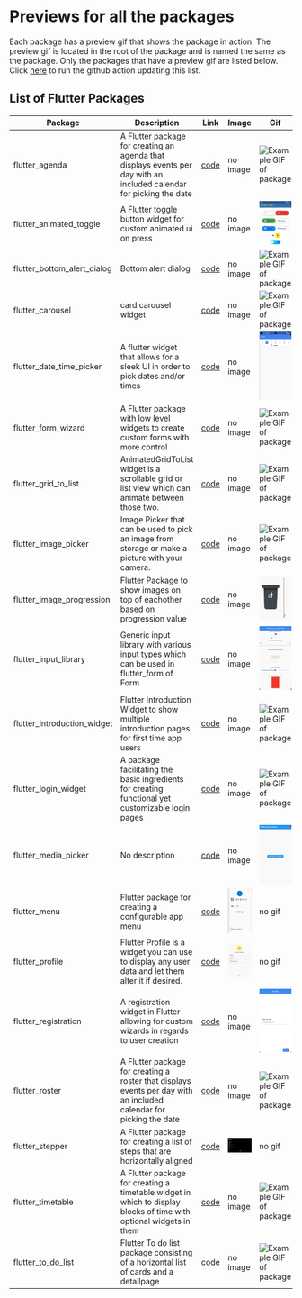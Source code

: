 # Previews for all the packages
Each package has a preview gif that shows the package in action. The preview gif is located in the root of the package and is named the same as the package.
Only the packages that have a preview gif are listed below.
Click [here](https://github.com/Iconica-Development/.github/actions/workflows/features.yml) to run the github action updating this list. 

## List of Flutter Packages

| Package | Description | Link | Image | Gif | Video |
| ------- | ----------- | ---- | ----- | --- | ----- |
| flutter_agenda | A Flutter package for creating an agenda that displays events per day with an included calendar for picking the date | [code](https://github.com/Iconica-Development/flutter_agenda) |  no image | ![Example GIF of package](https://github.com/Iconica-Development/flutter_agenda/blob/master/agenda.gif) |  no video  |
 | flutter_animated_toggle | A Flutter toggle button widget for custom animated ui on press | [code](https://github.com/Iconica-Development/flutter_animated_toggle) |  no image | ![Example GIF of package](https://github.com/Iconica-Development/flutter_animated_toggle/blob/master/animated_toggle.gif) |  no video  |
 | flutter_bottom_alert_dialog | Bottom alert dialog | [code](https://github.com/Iconica-Development/flutter_bottom_alert_dialog) |  no image | ![Example GIF of package](https://github.com/Iconica-Development/flutter_bottom_alert_dialog/blob/master/flutter_bottom_alert_dialog.gif) |  no video  |
 | flutter_carousel | card carousel widget | [code](https://github.com/Iconica-Development/flutter_carousel) |  no image | ![Example GIF of package](https://github.com/Iconica-Development/flutter_carousel/blob/master/carousel.gif) |  no video  |
 | flutter_date_time_picker | A flutter widget that allows for a sleek UI in order to pick dates and/or times | [code](https://github.com/Iconica-Development/flutter_date_time_picker) |  no image | ![Example GIF of package](https://github.com/Iconica-Development/flutter_date_time_picker/blob/master/dropdown_date_time_picker.gif) |  no video  |
 | flutter_form_wizard | A Flutter package with low level widgets to create custom forms with more control | [code](https://github.com/Iconica-Development/flutter_form_wizard) |  no image | ![Example GIF of package](https://github.com/Iconica-Development/flutter_form_wizard/blob/master/flutter_form.gif) |  no video  |
 | flutter_grid_to_list | AnimatedGridToList widget is a scrollable grid or list view which can animate between those two. | [code](https://github.com/Iconica-Development/flutter_grid_to_list) |  no image | ![Example GIF of package](https://github.com/Iconica-Development/flutter_grid_to_list/blob/master/flutter_grid_to_list.gif) | https://user-images.githubusercontent.com/57899901/225304113-28cac130-36e8-4c7b-8fed-50032972ad4f.mp4 |
 | flutter_image_picker | Image Picker that can be used to pick an image from storage or make a picture with your camera. | [code](https://github.com/Iconica-Development/flutter_image_picker) |  no image | ![Example GIF of package](https://github.com/Iconica-Development/flutter_image_picker/blob/master/flutter_image_picker.gif) |  no video  |
 | flutter_image_progression | Flutter Package to show images on top of eachother based on progression value | [code](https://github.com/Iconica-Development/flutter_image_progression) |  no image | ![Example GIF of package](https://github.com/Iconica-Development/flutter_image_progression/blob/master/flutter_image_progression.gif) |  no video  |
 | flutter_input_library | Generic input library with various input types which can be used in flutter_form of Form | [code](https://github.com/Iconica-Development/flutter_input_library) |  no image | ![Example GIF of package](https://github.com/Iconica-Development/flutter_input_library/blob/master/flutter_input_library.gif) |  no video  |
 | flutter_introduction_widget | Flutter Introduction Widget to show multiple introduction pages for first time app users | [code](https://github.com/Iconica-Development/flutter_introduction_widget) |  no image | ![Example GIF of package](https://github.com/Iconica-Development/flutter_introduction_widget/blob/master/flutter_introduction_widget.gif) |  no video  |
 | flutter_login_widget | A package facilitating the basic ingredients for creating functional yet customizable login pages | [code](https://github.com/Iconica-Development/flutter_login_widget) |  no image | ![Example GIF of package](https://github.com/Iconica-Development/flutter_login_widget/blob/master/flutter_login.gif) |  no video  |
 | flutter_media_picker | No description | [code](https://github.com/Iconica-Development/flutter_media_picker) |  no image | ![Example GIF of package](https://github.com/Iconica-Development/flutter_media_picker/blob/master/MediaPickerGifNew.gif) |  no video  |
 | flutter_menu | Flutter package for creating a configurable app menu | [code](https://github.com/Iconica-Development/flutter_menu) | ![Example Image of package](https://github.com/Iconica-Development/flutter_menu/blob/master/example_screenshot.png) |  no gif  |  no video  |
 | flutter_profile | Flutter Profile is a widget you can use to display any user data and let them alter it if desired. | [code](https://github.com/Iconica-Development/flutter_profile) | ![Example Image of package](https://github.com/Iconica-Development/flutter_profile/raw/master/example/image/example_profile.png) |  no gif  |  no video  |
 | flutter_registration | A registration widget in Flutter allowing for custom wizards in regards to user creation | [code](https://github.com/Iconica-Development/flutter_registration) |  no image | ![Example GIF of package](https://github.com/Iconica-Development/flutter_registration/blob/master/flutter_registration.gif) |  no video  |
 | flutter_roster | A Flutter package for creating a roster that displays events per day with an included calendar for picking the date | [code](https://github.com/Iconica-Development/flutter_roster) |  no image | ![Example GIF of package](https://github.com/Iconica-Development/flutter_roster/blob/master/flutter_roster.gif) |  no video  |
 | flutter_stepper | A Flutter package for creating a list of steps that are horizontally aligned | [code](https://github.com/Iconica-Development/flutter_stepper) | ![Example Image of package](https://github.com/Iconica-Development/flutter_stepper/blob/master/screenshot.png) |  no gif  |  no video  |
 | flutter_timetable | A Flutter package for creating a timetable widget in which to display blocks of time with optional widgets in them | [code](https://github.com/Iconica-Development/flutter_timetable) |  no image | ![Example GIF of package](https://github.com/Iconica-Development/flutter_timetable/blob/master/flutter_timetable.gif) |  no video  |
 | flutter_to_do_list | Flutter To do list package consisting of a horizontal list of cards and a detailpage | [code](https://github.com/Iconica-Development/flutter_to_do_list) |  no image | ![Example GIF of package](https://github.com/Iconica-Development/flutter_to_do_list/blob/master/to_do_list.gif) |  no video  |
 
